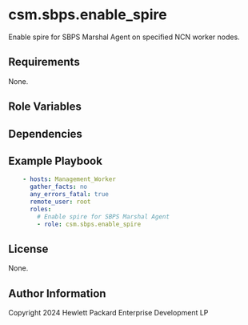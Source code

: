 csm.sbps.enable_spire
=====================

Enable spire for SBPS Marshal Agent on specified NCN worker nodes.

Requirements
------------

None.

Role Variables
--------------

Dependencies
------------

Example Playbook
----------------

```yaml
    - hosts: Management_Worker
      gather_facts: no
      any_errors_fatal: true
      remote_user: root
      roles:
        # Enable spire for SBPS Marshal Agent
        - role: csm.sbps.enable_spire
```

License
-------
None.

Author Information
------------------

Copyright 2024 Hewlett Packard Enterprise Development LP
